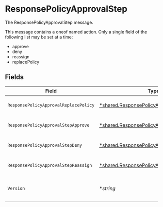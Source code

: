 # ResponsePolicyApprovalStep

The ResponsePolicyApprovalStep message.

This message contains a oneof named action. Only a single field of the following list may be set at a time:
  - approve
  - deny
  - reassign
  - replacePolicy



## Fields

| Field                                                                                                            | Type                                                                                                             | Required                                                                                                         | Description                                                                                                      |
| ---------------------------------------------------------------------------------------------------------------- | ---------------------------------------------------------------------------------------------------------------- | ---------------------------------------------------------------------------------------------------------------- | ---------------------------------------------------------------------------------------------------------------- |
| `ResponsePolicyApprovalReplacePolicy`                                                                            | [*shared.ResponsePolicyApprovalReplacePolicy](../../../pkg/models/shared/responsepolicyapprovalreplacepolicy.md) | :heavy_minus_sign:                                                                                               | The ResponsePolicyApprovalReplacePolicy message.                                                                 |
| `ResponsePolicyApprovalStepApprove`                                                                              | [*shared.ResponsePolicyApprovalStepApprove](../../../pkg/models/shared/responsepolicyapprovalstepapprove.md)     | :heavy_minus_sign:                                                                                               | The ResponsePolicyApprovalStepApprove message.                                                                   |
| `ResponsePolicyApprovalStepDeny`                                                                                 | [*shared.ResponsePolicyApprovalStepDeny](../../../pkg/models/shared/responsepolicyapprovalstepdeny.md)           | :heavy_minus_sign:                                                                                               | The ResponsePolicyApprovalStepDeny message.                                                                      |
| `ResponsePolicyApprovalStepReassign`                                                                             | [*shared.ResponsePolicyApprovalStepReassign](../../../pkg/models/shared/responsepolicyapprovalstepreassign.md)   | :heavy_minus_sign:                                                                                               | The ResponsePolicyApprovalStepReassign message.                                                                  |
| `Version`                                                                                                        | **string*                                                                                                        | :heavy_minus_sign:                                                                                               | version contains the constant value "v1". Future versions of the Webhook Response<br/> will use a different string. |